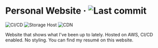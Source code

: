 # Personal Website &middot; ![Last commit](https://img.shields.io/github/last-commit/seanbecker15/personal-website)
![CI/CD](https://img.shields.io/badge/CI%2FCD-AWS%20CodePipeline-3536bb) ![Storage Host](https://img.shields.io/badge/Storage%20Host-AWS%20S3-468927) ![CDN](https://img.shields.io/badge/CDN-AWS%20CloudFront-7647d3)

Website that shows what I've been up to lately. Hosted on AWS, CI/CD enabled. No styling. You can find my resumé on this website.
